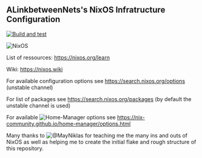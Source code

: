 ## ALinkbetweenNets's NixOS Infratructure Configuration

[![Build and test](https://build.lounge.rocks/api/badges/23/status.svg)](https://build.lounge.rocks/repos/23)

![NixOS](https://nixos.org)

List of ressources: https://nixos.org/learn

Wiki: https://nixos.wiki

For available configuration options see https://search.nixos.org/options (unstable channel)

For list of packages see https://search.nixos.org/packages (by default the unstable channel is used)

For available ![Home-Manager](https://nixos.wiki/wiki/Home_Manager) options see https://nix-community.github.io/home-manager/options.html

Many thanks to ![@MayNiklas](https://github.com/MayNiklas) for teaching me the many ins and outs of NixOS as well as helping me to create the initial flake and rough structure of this repository.
